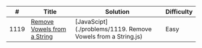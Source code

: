 
| #    | Title                                                                                                                                     | Solution                          | Difficulty |
| ---- | ----------------------------------------------------------------------------------------------------------------------------------------- | --------------------------------- | ---------- |
| 1119 | [Remove Vowels from a String](https://leetcode.com/problems/remove-vowels-from-a-string/)                                                 | [JavaScipt](./problems/1119. Remove Vowels from a String.js) | Easy     |
